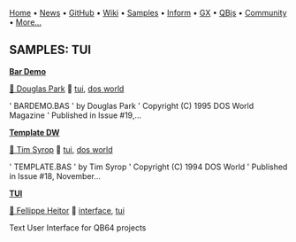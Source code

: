 [Home](https://qb64.com) • [News](../news.md) • [GitHub](https://github.com/QB64Official/qb64) • [Wiki](https://github.com/QB64Official/qb64/wiki) • [Samples](../samples.md) • [Inform](../inform.md) • [GX](../gx.md) • [QBjs](../qbjs.md) • [Community](../community.md) • [More...](../more.md)

## SAMPLES: TUI

**[Bar Demo](bar-demo/index.md)**

[🐝 Douglas Park](douglas-park.md) 🔗 [tui](tui.md), [dos world](dos-world.md)

' BARDEMO.BAS ' by Douglas Park ' Copyright (C) 1995 DOS World Magazine ' Published in Issue #19,...

**[Template DW](template-dw/index.md)**

[🐝 Tim Syrop](tim-syrop.md) 🔗 [tui](tui.md), [dos world](dos-world.md)

' TEMPLATE.BAS '   by Tim Syrop ' Copyright (C) 1994 DOS World ' Published in Issue #18, November...

**[TUI](tui/index.md)**

[🐝 Fellippe Heitor](fellippe-heitor.md) 🔗 [interface](interface.md), [tui](tui.md)

Text User Interface for QB64 projects
